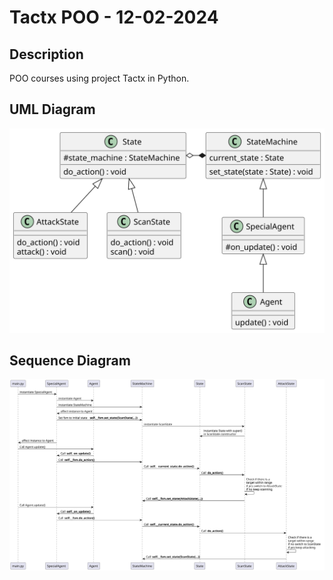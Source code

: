 # Tactx POO - 12-02-2024

## Description
POO courses using project Tactx in Python.

## UML Diagram
![UML](./diagram_uml.svg)

## Sequence Diagram
![Sequence](./diagram_sequence.svg)
